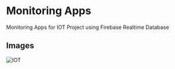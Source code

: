 # Monitoring Apps

Monitoring Apps for IOT Project using Firebase Realtime Database

## Images

![IOT](https://user-images.githubusercontent.com/35555645/217448148-0158926c-8ccf-4b41-b13d-1936cd588123.png)
